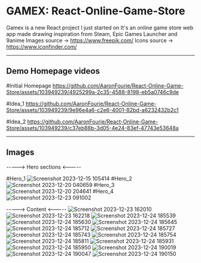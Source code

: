 # GAMEX: React-Online-Game-Store

Gamex is a new React project I just started on
It's an online game store web app made drawing 
inspiration from Steam, Epic Games Launcher and 9anime
Images source -> https://www.freepik.com/
Icons source -> https://www.iconfinder.com/

-------------------------------------------------------------
Demo Homepage videos
--------------------

#Initial Homepage
https://github.com/AaronFourie/React-Online-Game-Store/assets/103949239/4925299a-2c35-4588-8198-eb5a0746c9de

#Idea_1
https://github.com/AaronFourie/React-Online-Game-Store/assets/103949239/9e96e4a6-c2e6-4001-82bd-a6232432b2c1

#Idea_2
https://github.com/AaronFourie/React-Online-Game-Store/assets/103949239/c37eb88b-3d05-4e24-83ef-47743e53648a

-------------------------------------------------------------------------------------------------------------
Images
------

-----> Hero sections <-----

#Hero_1
![Screenshot 2023-12-15 105414](https://github.com/AaronFourie/React-Online-Game-Store/assets/103949239/de32f781-d952-4440-acb6-8c623039adbe "Hero 1")
#Hero_2
![Screenshot 2023-12-20 040659](https://github.com/AaronFourie/React-Online-Game-Store/assets/103949239/c06c314a-f795-4785-8043-3eb7ae5ba3d9 "Hero 2")
#Hero_3
![Screenshot 2023-12-20 204641](https://github.com/AaronFourie/React-Online-Game-Store/assets/103949239/7205ebfb-6b03-411e-ab62-c91a3699a49d "Hero 3")
#Hero_4
![Screenshot 2023-12-23 091002](https://github.com/AaronFourie/React-Online-Game-Store/assets/103949239/afc17d8b-470f-4d07-8bdf-0d6abd4fc909)

-----> Content <-----
![Screenshot 2023-12-23 162010](https://github.com/AaronFourie/React-Online-Game-Store/assets/103949239/dd80e301-f94c-4443-8acf-e540594e42da)
![Screenshot 2023-12-23 162218](https://github.com/AaronFourie/React-Online-Game-Store/assets/103949239/b1b43e36-01be-4041-a95b-097d323552fb)
![Screenshot 2023-12-24 185539](https://github.com/AaronFourie/React-Online-Game-Store/assets/103949239/1dfa2130-0372-4276-8861-2b7e466c4637)
![Screenshot 2023-12-24 185630](https://github.com/AaronFourie/React-Online-Game-Store/assets/103949239/b09a0738-f861-4193-aa1b-9195a8e4624e)
![Screenshot 2023-12-24 185645](https://github.com/AaronFourie/React-Online-Game-Store/assets/103949239/eedde40c-49ab-4b73-9beb-46005afe0a15)
![Screenshot 2023-12-24 185712](https://github.com/AaronFourie/React-Online-Game-Store/assets/103949239/b8449ff1-e426-4397-bcbc-5080dfeed925)
![Screenshot 2023-12-24 185727](https://github.com/AaronFourie/React-Online-Game-Store/assets/103949239/97cee8c2-89f1-4fbc-9f72-01ebca1adef6)
![Screenshot 2023-12-24 185743](https://github.com/AaronFourie/React-Online-Game-Store/assets/103949239/2bef084c-613c-42da-a585-a973c0fe7dbd)
![Screenshot 2023-12-24 185754](https://github.com/AaronFourie/React-Online-Game-Store/assets/103949239/4b73f901-58f3-452c-9137-68ede187f411)
![Screenshot 2023-12-24 185811](https://github.com/AaronFourie/React-Online-Game-Store/assets/103949239/29ba29d4-92cc-488a-a1c3-f613accf0dd9)
![Screenshot 2023-12-24 185931](https://github.com/AaronFourie/React-Online-Game-Store/assets/103949239/ebeafc0e-c333-4211-9a2e-bc4527e7ee9d)
![Screenshot 2023-12-24 185950](https://github.com/AaronFourie/React-Online-Game-Store/assets/103949239/d0c45489-f827-41f7-95ef-5ef1b4dae37c)
![Screenshot 2023-12-24 190019](https://github.com/AaronFourie/React-Online-Game-Store/assets/103949239/63e0a6cf-fd1b-41c0-acb4-d2695b9abc8e)
![Screenshot 2023-12-24 190047](https://github.com/AaronFourie/React-Online-Game-Store/assets/103949239/afcdd7b2-5131-402e-adbd-0e994dd0d298)
![Screenshot 2023-12-24 190150](https://github.com/AaronFourie/React-Online-Game-Store/assets/103949239/d2b4cb61-2dd5-4123-99b4-3a4790a6933d)

